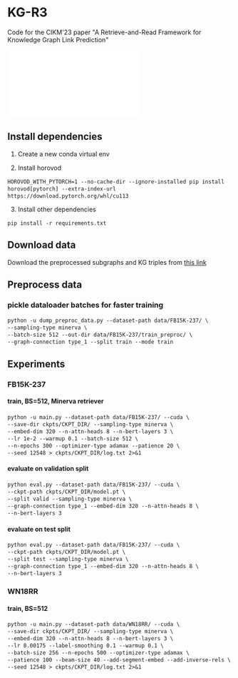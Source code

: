# KG-R3
Code for the CIKM'23 paper "A Retrieve-and-Read Framework for Knowledge Graph Link Prediction"

<!-- Code will be released soon. -->

![A Retrieve-and-Read Framework for Knowledge Graph Link Prediction (KG-R3)](./assets/KG-R3.pdf)

## Install dependencies
1. Create a new conda virtual env

2. Install horovod
```
HOROVOD_WITH_PYTORCH=1 --no-cache-dir --ignore-installed pip install horovod[pytorch] --extra-index-url https://download.pytorch.org/whl/cu113
```

3. Install other dependencies
```
pip install -r requirements.txt
```

## Download data

Download the preprocessed subgraphs and KG triples from [this link](https://buckeyemailosu-my.sharepoint.com/:f:/g/personal/pahuja_9_buckeyemail_osu_edu/ErHNYjTAzLZMgT7Mkgy1J_4BeoJMYTF4EQ2UxniOgPhCyA?e=85avhJ)

## Preprocess data

### pickle dataloader batches for faster training
```
python -u dump_preproc_data.py --dataset-path data/FB15K-237/ \
--sampling-type minerva \
--batch-size 512 --out-dir data/FB15K-237/train_preproc/ \
--graph-connection type_1 --split train --mode train
```

## Experiments

### FB15K-237

#### train, BS=512, Minerva retriever
```
python -u main.py --dataset-path data/FB15K-237/ --cuda \
--save-dir ckpts/CKPT_DIR/ --sampling-type minerva \
--embed-dim 320 --n-attn-heads 8 --n-bert-layers 3 \
--lr 1e-2 --warmup 0.1 --batch-size 512 \
--n-epochs 300 --optimizer-type adamax --patience 20 \
--seed 12548 > ckpts/CKPT_DIR/log.txt 2>&1
```

#### evaluate on validation split
```
python eval.py --dataset-path data/FB15K-237/ --cuda \
--ckpt-path ckpts/CKPT_DIR/model.pt \
--split valid --sampling-type minerva \
--graph-connection type_1 --embed-dim 320 --n-attn-heads 8 \
--n-bert-layers 3
```
#### evaluate on test split
```
python eval.py --dataset-path data/FB15K-237/ --cuda \
--ckpt-path ckpts/CKPT_DIR/model.pt \
--split test --sampling-type minerva \
--graph-connection type_1 --embed-dim 320 --n-attn-heads 8 \
--n-bert-layers 3
```

### WN18RR

#### train, BS=512
```
python -u main.py --dataset-path data/WN18RR/ --cuda \
--save-dir ckpts/CKPT_DIR/ --sampling-type minerva \
--embed-dim 320 --n-attn-heads 8 --n-bert-layers 3 \
--lr 0.00175 --label-smoothing 0.1 --warmup 0.1 \
--batch-size 256 --n-epochs 500 --optimizer-type adamax \
--patience 100 --beam-size 40 --add-segment-embed --add-inverse-rels \
--seed 12548 > ckpts/CKPT_DIR/log.txt 2>&1
```

